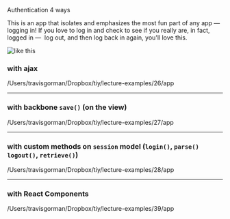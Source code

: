 Authentication 4 ways

This is an app that isolates and emphasizes the most fun part of any app — logging in!
If you love to log in and check to see if you really are, in fact, logged in — 
log out, and then log back in again, you'll love this.

![like this](https://s19.postimg.org/q4qo5vkib/logging_in_4_ways.png)


### with ajax
/Users/travisgorman/Dropbox/tiy/lecture-examples/26/app


___
### with backbone `save()` (on the view)
/Users/travisgorman/Dropbox/tiy/lecture-examples/27/app


___
### with custom methods on `session` model (`login()`, `parse()` `logout()`, `retrieve()`)
/Users/travisgorman/Dropbox/tiy/lecture-examples/28/app


___
### with React Components
/Users/travisgorman/Dropbox/tiy/lecture-examples/39/app

